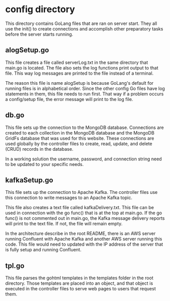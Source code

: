 # config directory

This directory contains GoLang files that are ran on server start. They all use the init() to create connections and accomplish other preparatory tasks before the server starts running.

## alogSetup.go

This file creates a file called serverLog.txt in the same directory that main.go is located. The file also sets the log functions print output to that file. This way log messages are printed to the file instead of a terminal. 

The reason this file is name alogSetup is because GoLang's default for running files is in alphabetical order. Since the other config Go files have log statements in them, this file needs to run first. That way if a problem occurs a config/setup file, the error message will print to the log file.

## db.go

This file sets up the connection to the MongoDB database. Connections are created to each collection in the MongoDB database and the MongoDB GridFs database that was used for this website. These connections are used globally by the controller files to create, read, update, and delete (CRUD) records in the database.

In a working solution the username, password, and connection string need to be updated to your specific needs.

## kafkaSetup.go

This file sets up the connection to Apache Kafka. The controller files use this connection to write messages to an Apache Kafka topic. 

This file also creates a text file called kafkaDelivery.txt. This file can be used in connection with the go func() that is at the top at main.go. If the go func() is not commented out in main.go, the Kafka message delivery reports will print to the text file. If not, the file will remain empty.    

In the architecture describe in the root README, there is an AWS server running Confluent with Apache Kafka and another AWS server running this code. This file would need to updated with the IP address of the server that is fully setup and running Confluent. 

## tpl.go

This file parses the gohtml templates in the templates folder in the root directory. Those templates are placed into an object, and that object is executed in the controller files to serve web pages to users that request them. 
  